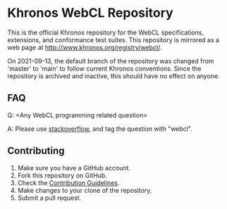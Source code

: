 Khronos WebCL Repository
========================

This is the official Khronos repository for the WebCL specifications,
extensions, and conformance test suites.  This repository is mirrored
as a web page at http://www.khronos.org/registry/webcl/.

On 2021-09-13, the default branch of the repository was changed from 'master' to 'main' to follow current Khronos conventions. Since the repository is archived and inactive, this should have no effect on anyone.

FAQ
---
Q: &lt;Any WebCL programming related question&gt;

A: Please use [stackoverflow](http://stackoverflow.com/questions/tagged/webcl),
   and tag the question with "webcl".


Contributing
------------
1. Make sure you have a GitHub account.
2. Fork this repository on GitHub.
3. Check the [Contribution Guidelines](sdk/tests/test-guidelines.md).
4. Make changes to your clone of the repository.
5. Submit a pull request.
